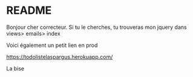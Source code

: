 # README

Bonjour cher correcteur. 
Si tu le cherches, tu trouveras mon jquery dans views> emails> index

Voici également un petit lien en prod

https://todolistelaspargus.herokuapp.com/


La bise